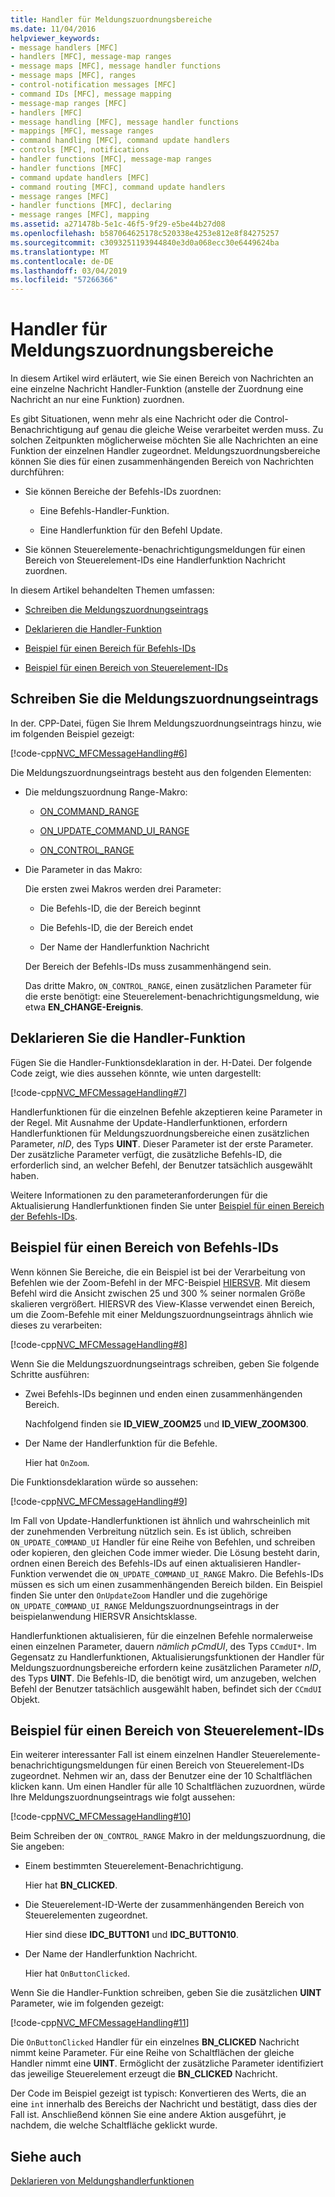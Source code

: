 ```yaml
---
title: Handler für Meldungszuordnungsbereiche
ms.date: 11/04/2016
helpviewer_keywords:
- message handlers [MFC]
- handlers [MFC], message-map ranges
- message maps [MFC], message handler functions
- message maps [MFC], ranges
- control-notification messages [MFC]
- command IDs [MFC], message mapping
- message-map ranges [MFC]
- handlers [MFC]
- message handling [MFC], message handler functions
- mappings [MFC], message ranges
- command handling [MFC], command update handlers
- controls [MFC], notifications
- handler functions [MFC], message-map ranges
- handler functions [MFC]
- command update handlers [MFC]
- command routing [MFC], command update handlers
- message ranges [MFC]
- handler functions [MFC], declaring
- message ranges [MFC], mapping
ms.assetid: a271478b-5e1c-46f5-9f29-e5be44b27d08
ms.openlocfilehash: b587064625178c520338e4253e812e8f84275257
ms.sourcegitcommit: c3093251193944840e3d0a068ecc30e6449624ba
ms.translationtype: MT
ms.contentlocale: de-DE
ms.lasthandoff: 03/04/2019
ms.locfileid: "57266366"
---
```

# <a name="handlers-for-message-map-ranges"></a>Handler für Meldungszuordnungsbereiche

In diesem Artikel wird erläutert, wie Sie einen Bereich von Nachrichten an eine einzelne Nachricht Handler-Funktion (anstelle der Zuordnung eine Nachricht an nur eine Funktion) zuordnen.

Es gibt Situationen, wenn mehr als eine Nachricht oder die Control-Benachrichtigung auf genau die gleiche Weise verarbeitet werden muss. Zu solchen Zeitpunkten möglicherweise möchten Sie alle Nachrichten an eine Funktion der einzelnen Handler zugeordnet. Meldungszuordnungsbereiche können Sie dies für einen zusammenhängenden Bereich von Nachrichten durchführen:

- Sie können Bereiche der Befehls-IDs zuordnen:

  - Eine Befehls-Handler-Funktion.

  - Eine Handlerfunktion für den Befehl Update.

- Sie können Steuerelemente-benachrichtigungsmeldungen für einen Bereich von Steuerelement-IDs eine Handlerfunktion Nachricht zuordnen.

In diesem Artikel behandelten Themen umfassen:

- [Schreiben die Meldungszuordnungseintrags](#_core_writing_the_message.2d.map_entry)

- [Deklarieren die Handler-Funktion](#_core_declaring_the_handler_function)

- [Beispiel für einen Bereich für Befehls-IDs](#_core_example_for_a_range_of_command_ids)

- [Beispiel für einen Bereich von Steuerelement-IDs](#_core_example_for_a_range_of_control_ids)

##  <a name="_core_writing_the_message.2d.map_entry"></a> Schreiben Sie die Meldungszuordnungseintrags

In der. CPP-Datei, fügen Sie Ihrem Meldungszuordnungseintrags hinzu, wie im folgenden Beispiel gezeigt:

[!code-cpp[NVC_MFCMessageHandling#6](../mfc/codesnippet/cpp/handlers-for-message-map-ranges_1.cpp)]

Die Meldungszuordnungseintrags besteht aus den folgenden Elementen:

- Die meldungszuordnung Range-Makro:

  - [ON_COMMAND_RANGE](reference/message-map-macros-mfc.md#on_command_range)

  - [ON_UPDATE_COMMAND_UI_RANGE](reference/message-map-macros-mfc.md#on_update_command_ui_range)

  - [ON_CONTROL_RANGE](reference/message-map-macros-mfc.md#on_control_range)

- Die Parameter in das Makro:

  Die ersten zwei Makros werden drei Parameter:

  - Die Befehls-ID, die der Bereich beginnt

  - Die Befehls-ID, die der Bereich endet

  - Der Name der Handlerfunktion Nachricht

  Der Bereich der Befehls-IDs muss zusammenhängend sein.

  Das dritte Makro, `ON_CONTROL_RANGE`, einen zusätzlichen Parameter für die erste benötigt: eine Steuerelement-benachrichtigungsmeldung, wie etwa **EN_CHANGE-Ereignis**.

##  <a name="_core_declaring_the_handler_function"></a> Deklarieren Sie die Handler-Funktion

Fügen Sie die Handler-Funktionsdeklaration in der. H-Datei. Der folgende Code zeigt, wie dies aussehen könnte, wie unten dargestellt:

[!code-cpp[NVC_MFCMessageHandling#7](../mfc/codesnippet/cpp/handlers-for-message-map-ranges_2.h)]

Handlerfunktionen für die einzelnen Befehle akzeptieren keine Parameter in der Regel. Mit Ausnahme der Update-Handlerfunktionen, erfordern Handlerfunktionen für Meldungszuordnungsbereiche einen zusätzlichen Parameter, *nID*, des Typs **UINT**. Dieser Parameter ist der erste Parameter. Der zusätzliche Parameter verfügt, die zusätzliche Befehls-ID, die erforderlich sind, an welcher Befehl, der Benutzer tatsächlich ausgewählt haben.

Weitere Informationen zu den parameteranforderungen für die Aktualisierung Handlerfunktionen finden Sie unter [Beispiel für einen Bereich der Befehls-IDs](#_core_example_for_a_range_of_command_ids).

##  <a name="_core_example_for_a_range_of_command_ids"></a> Beispiel für einen Bereich von Befehls-IDs

Wenn können Sie Bereiche, die ein Beispiel ist bei der Verarbeitung von Befehlen wie der Zoom-Befehl in der MFC-Beispiel [HIERSVR](../visual-cpp-samples.md). Mit diesem Befehl wird die Ansicht zwischen 25 und 300 % seiner normalen Größe skalieren vergrößert. HIERSVR des View-Klasse verwendet einen Bereich, um die Zoom-Befehle mit einer Meldungszuordnungseintrags ähnlich wie dieses zu verarbeiten:

[!code-cpp[NVC_MFCMessageHandling#8](../mfc/codesnippet/cpp/handlers-for-message-map-ranges_3.cpp)]

Wenn Sie die Meldungszuordnungseintrags schreiben, geben Sie folgende Schritte ausführen:

- Zwei Befehls-IDs beginnen und enden einen zusammenhängenden Bereich.

   Nachfolgend finden sie **ID_VIEW_ZOOM25** und **ID_VIEW_ZOOM300**.

- Der Name der Handlerfunktion für die Befehle.

   Hier hat `OnZoom`.

Die Funktionsdeklaration würde so aussehen:

[!code-cpp[NVC_MFCMessageHandling#9](../mfc/codesnippet/cpp/handlers-for-message-map-ranges_4.h)]

Im Fall von Update-Handlerfunktionen ist ähnlich und wahrscheinlich mit der zunehmenden Verbreitung nützlich sein. Es ist üblich, schreiben `ON_UPDATE_COMMAND_UI` Handler für eine Reihe von Befehlen, und schreiben oder kopieren, den gleichen Code immer wieder. Die Lösung besteht darin, ordnen einen Bereich des Befehls-IDs auf einen aktualisieren Handler-Funktion verwendet die `ON_UPDATE_COMMAND_UI_RANGE` Makro. Die Befehls-IDs müssen es sich um einen zusammenhängenden Bereich bilden. Ein Beispiel finden Sie unter den `OnUpdateZoom` Handler und die zugehörige `ON_UPDATE_COMMAND_UI_RANGE` Meldungszuordnungseintrags in der beispielanwendung HIERSVR Ansichtsklasse.

Handlerfunktionen aktualisieren, für die einzelnen Befehle normalerweise einen einzelnen Parameter, dauern *nämlich pCmdUI*, des Typs `CCmdUI*`. Im Gegensatz zu Handlerfunktionen, Aktualisierungsfunktionen der Handler für Meldungszuordnungsbereiche erfordern keine zusätzlichen Parameter *nID*, des Typs **UINT**. Die Befehls-ID, die benötigt wird, um anzugeben, welchen Befehl der Benutzer tatsächlich ausgewählt haben, befindet sich der `CCmdUI` Objekt.

##  <a name="_core_example_for_a_range_of_control_ids"></a> Beispiel für einen Bereich von Steuerelement-IDs

Ein weiterer interessanter Fall ist einem einzelnen Handler Steuerelemente-benachrichtigungsmeldungen für einen Bereich von Steuerelement-IDs zugeordnet. Nehmen wir an, dass der Benutzer eine der 10 Schaltflächen klicken kann. Um einen Handler für alle 10 Schaltflächen zuzuordnen, würde Ihre Meldungszuordnungseintrags wie folgt aussehen:

[!code-cpp[NVC_MFCMessageHandling#10](../mfc/codesnippet/cpp/handlers-for-message-map-ranges_5.cpp)]

Beim Schreiben der `ON_CONTROL_RANGE` Makro in der meldungszuordnung, die Sie angeben:

- Einem bestimmten Steuerelement-Benachrichtigung.

   Hier hat **BN_CLICKED**.

- Die Steuerelement-ID-Werte der zusammenhängenden Bereich von Steuerelementen zugeordnet.

   Hier sind diese **IDC_BUTTON1** und **IDC_BUTTON10**.

- Der Name der Handlerfunktion Nachricht.

   Hier hat `OnButtonClicked`.

Wenn Sie die Handler-Funktion schreiben, geben Sie die zusätzlichen **UINT** Parameter, wie im folgenden gezeigt:

[!code-cpp[NVC_MFCMessageHandling#11](../mfc/codesnippet/cpp/handlers-for-message-map-ranges_6.cpp)]

Die `OnButtonClicked` Handler für ein einzelnes **BN_CLICKED** Nachricht nimmt keine Parameter. Für eine Reihe von Schaltflächen der gleiche Handler nimmt eine **UINT**. Ermöglicht der zusätzliche Parameter identifiziert das jeweilige Steuerelement erzeugt die **BN_CLICKED** Nachricht.

Der Code im Beispiel gezeigt ist typisch: Konvertieren des Werts, die an eine `int` innerhalb des Bereichs der Nachricht und bestätigt, dass dies der Fall ist. Anschließend können Sie eine andere Aktion ausgeführt, je nachdem, die welche Schaltfläche geklickt wurde.

## <a name="see-also"></a>Siehe auch

[Deklarieren von Meldungshandlerfunktionen](../mfc/declaring-message-handler-functions.md)

